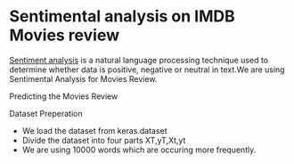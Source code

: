 # Sentimental analysis on IMDB Movies review

[Sentiment analysis](https://en.wikipedia.org/wiki/Sentiment_analysis) is a natural language processing technique used
 to determine whether data is positive, negative or neutral in text.We are using Sentimental
 Analysis for Movies Review.

Predicting the Movies Review

Dataset Preperation

- We load the dataset from keras.dataset
- Divide the dataset into four parts XT,yT,Xt,yt
- We are using 10000 words which are occuring more frequently.

